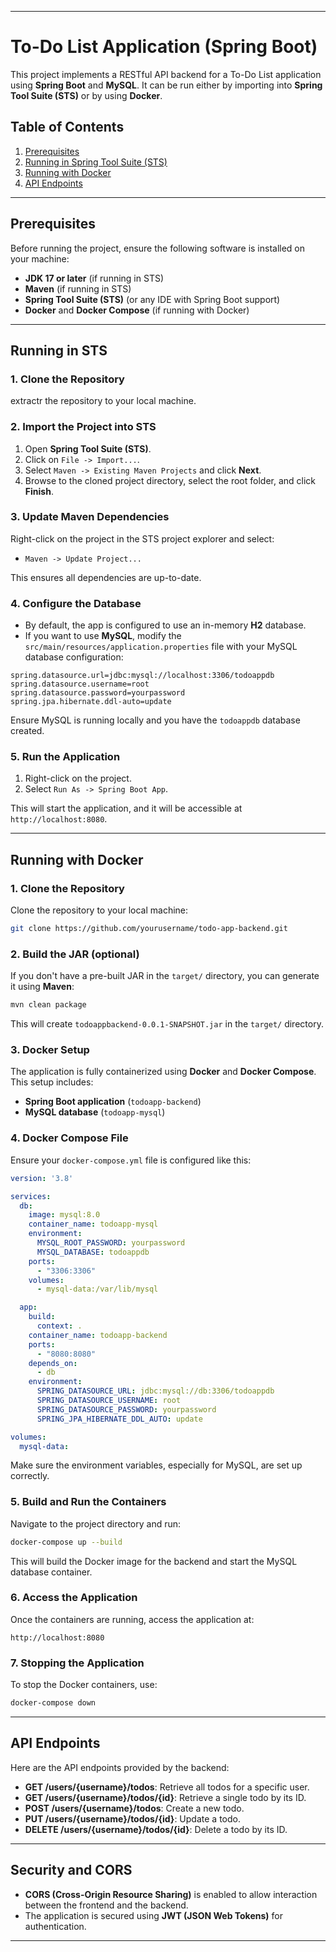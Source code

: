 

---

# To-Do List Application (Spring Boot)

This project implements a RESTful API backend for a To-Do List application using **Spring Boot** and **MySQL**. It can be run either by importing into **Spring Tool Suite (STS)** or by using **Docker**.

## Table of Contents

1. [Prerequisites](#prerequisites)
2. [Running in Spring Tool Suite (STS)](#running-in-sts)
3. [Running with Docker](#running-with-docker)
4. [API Endpoints](#api-endpoints)

---

## Prerequisites

Before running the project, ensure the following software is installed on your machine:

- **JDK 17 or later** (if running in STS)
- **Maven** (if running in STS)
- **Spring Tool Suite (STS)** (or any IDE with Spring Boot support)
- **Docker** and **Docker Compose** (if running with Docker)

---

## Running in STS

### 1. Clone the Repository
extractr the repository to your local machine.



### 2. Import the Project into STS

1. Open **Spring Tool Suite (STS)**.
2. Click on `File -> Import...`.
3. Select `Maven -> Existing Maven Projects` and click **Next**.
4. Browse to the cloned project directory, select the root folder, and click **Finish**.

### 3. Update Maven Dependencies

Right-click on the project in the STS project explorer and select:

- `Maven -> Update Project...`

This ensures all dependencies are up-to-date.

### 4. Configure the Database

- By default, the app is configured to use an in-memory **H2** database.
- If you want to use **MySQL**, modify the `src/main/resources/application.properties` file with your MySQL database configuration:

```properties
spring.datasource.url=jdbc:mysql://localhost:3306/todoappdb
spring.datasource.username=root
spring.datasource.password=yourpassword
spring.jpa.hibernate.ddl-auto=update
```

Ensure MySQL is running locally and you have the `todoappdb` database created.

### 5. Run the Application

1. Right-click on the project.
2. Select `Run As -> Spring Boot App`.

This will start the application, and it will be accessible at `http://localhost:8080`.

---

## Running with Docker

### 1. Clone the Repository

Clone the repository to your local machine:

```bash
git clone https://github.com/yourusername/todo-app-backend.git
```

### 2. Build the JAR (optional)

If you don't have a pre-built JAR in the `target/` directory, you can generate it using **Maven**:

```bash
mvn clean package
```

This will create `todoappbackend-0.0.1-SNAPSHOT.jar` in the `target/` directory.

### 3. Docker Setup

The application is fully containerized using **Docker** and **Docker Compose**. This setup includes:

- **Spring Boot application** (`todoapp-backend`)
- **MySQL database** (`todoapp-mysql`)

### 4. Docker Compose File

Ensure your `docker-compose.yml` file is configured like this:

```yaml
version: '3.8'

services:
  db:
    image: mysql:8.0
    container_name: todoapp-mysql
    environment:
      MYSQL_ROOT_PASSWORD: yourpassword
      MYSQL_DATABASE: todoappdb
    ports:
      - "3306:3306"
    volumes:
      - mysql-data:/var/lib/mysql

  app:
    build:
      context: .
    container_name: todoapp-backend
    ports:
      - "8080:8080"
    depends_on:
      - db
    environment:
      SPRING_DATASOURCE_URL: jdbc:mysql://db:3306/todoappdb
      SPRING_DATASOURCE_USERNAME: root
      SPRING_DATASOURCE_PASSWORD: yourpassword
      SPRING_JPA_HIBERNATE_DDL_AUTO: update

volumes:
  mysql-data:
```

Make sure the environment variables, especially for MySQL, are set up correctly.

### 5. Build and Run the Containers

Navigate to the project directory and run:

```bash
docker-compose up --build
```

This will build the Docker image for the backend and start the MySQL database container. 

### 6. Access the Application

Once the containers are running, access the application at:

```url
http://localhost:8080
```

### 7. Stopping the Application

To stop the Docker containers, use:

```bash
docker-compose down
```

---

## API Endpoints

Here are the API endpoints provided by the backend:

- **GET /users/{username}/todos**: Retrieve all todos for a specific user.
- **GET /users/{username}/todos/{id}**: Retrieve a single todo by its ID.
- **POST /users/{username}/todos**: Create a new todo.
- **PUT /users/{username}/todos/{id}**: Update a todo.
- **DELETE /users/{username}/todos/{id}**: Delete a todo by its ID.

---

## Security and CORS

- **CORS (Cross-Origin Resource Sharing)** is enabled to allow interaction between the frontend and the backend.
- The application is secured using **JWT (JSON Web Tokens)** for authentication.

---


